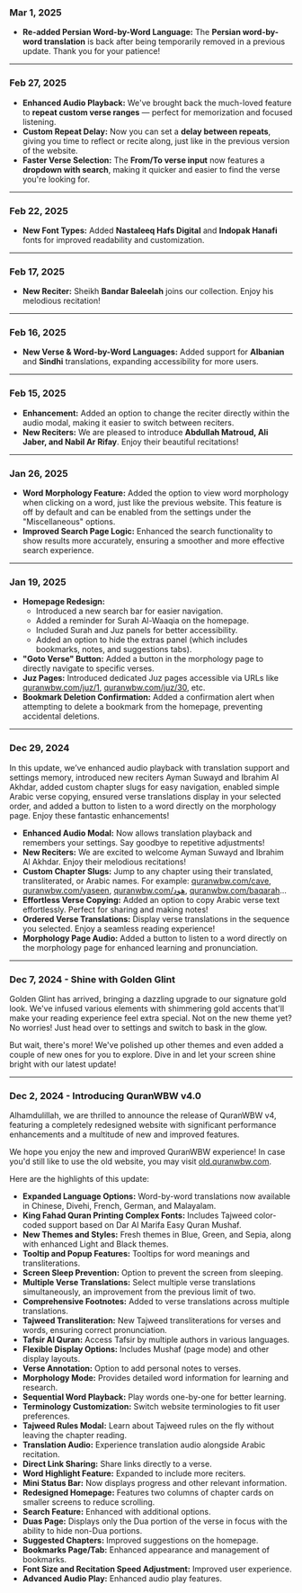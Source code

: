 ### Mar 1, 2025

- **Re-added Persian Word-by-Word Language:** The **Persian word-by-word translation** is back after being temporarily removed in a previous update. Thank you for your patience!

---

### Feb 27, 2025

- **Enhanced Audio Playback:** We've brought back the much-loved feature to **repeat custom verse ranges** — perfect for memorization and focused listening.
- **Custom Repeat Delay:** Now you can set a **delay between repeats**, giving you time to reflect or recite along, just like in the previous version of the website.
- **Faster Verse Selection:** The **From/To verse input** now features a **dropdown with search**, making it quicker and easier to find the verse you're looking for.

---

### Feb 22, 2025

- **New Font Types:** Added **Nastaleeq Hafs Digital** and **Indopak Hanafi** fonts for improved readability and customization.

---

### Feb 17, 2025

- **New Reciter:** Sheikh **Bandar Baleelah** joins our collection. Enjoy his melodious recitation!

---

### Feb 16, 2025

- **New Verse & Word-by-Word Languages:** Added support for **Albanian** and **Sindhi** translations, expanding accessibility for more users.

---

### Feb 15, 2025

- **Enhancement:** Added an option to change the reciter directly within the audio modal, making it easier to switch between reciters.
- **New Reciters:** We are pleased to introduce **Abdullah Matroud, Ali Jaber, and Nabil Ar Rifay**. Enjoy their beautiful recitations!

---

### Jan 26, 2025

- **Word Morphology Feature:** Added the option to view word morphology when clicking on a word, just like the previous website. This feature is off by default and can be enabled from the settings under the "Miscellaneous" options.
- **Improved Search Page Logic:** Enhanced the search functionality to show results more accurately, ensuring a smoother and more effective search experience.

---

### Jan 19, 2025

- **Homepage Redesign:**
  - Introduced a new search bar for easier navigation.
  - Added a reminder for Surah Al-Waaqia on the homepage.
  - Included Surah and Juz panels for better accessibility.
  - Added an option to hide the extras panel (which includes bookmarks, notes, and suggestions tabs).
- **"Goto Verse" Button:** Added a button in the morphology page to directly navigate to specific verses.
- **Juz Pages:** Introduced dedicated Juz pages accessible via URLs like [quranwbw.com/juz/1](https://quranwbw.com/juz/1), [quranwbw.com/juz/30](https://quranwbw.com/juz/30), etc.
- **Bookmark Deletion Confirmation:** Added a confirmation alert when attempting to delete a bookmark from the homepage, preventing accidental deletions.

---

### Dec 29, 2024

In this update, we’ve enhanced audio playback with translation support and settings memory, introduced new reciters Ayman Suwayd and Ibrahim Al Akhdar, added custom chapter slugs for easy navigation, enabled simple Arabic verse copying, ensured verse translations display in your selected order, and added a button to listen to a word directly on the morphology page. Enjoy these fantastic enhancements!

- **Enhanced Audio Modal:** Now allows translation playback and remembers your settings. Say goodbye to repetitive adjustments!
- **New Reciters:** We are excited to welcome Ayman Suwayd and Ibrahim Al Akhdar. Enjoy their melodious recitations!
- **Custom Chapter Slugs:** Jump to any chapter using their translated, transliterated, or Arabic names. For example: [quranwbw.com/cave](https://quranwbw.com/cave), [quranwbw.com/yaseen](https://quranwbw.com/yaseen), [quranwbw.com/هود](https://quranwbw.com/هود), [quranwbw.com/baqarah](https://quranwbw.com/baqarah)...
- **Effortless Verse Copying:** Added an option to copy Arabic verse text effortlessly. Perfect for sharing and making notes!
- **Ordered Verse Translations:** Display verse translations in the sequence you selected. Enjoy a seamless reading experience!
- **Morphology Page Audio:** Added a button to listen to a word directly on the morphology page for enhanced learning and pronunciation.

---

### Dec 7, 2024 - Shine with Golden Glint

Golden Glint has arrived, bringing a dazzling upgrade to our signature gold look. We've infused various elements with shimmering gold accents that'll make your reading experience feel extra special. Not on the new theme yet? No worries! Just head over to settings and switch to bask in the glow.

But wait, there's more! We've polished up other themes and even added a couple of new ones for you to explore. Dive in and let your screen shine bright with our latest update!

---

### Dec 2, 2024 - Introducing QuranWBW v4.0

Alhamdulillah, we are thrilled to announce the release of QuranWBW v4, featuring a completely redesigned website with significant performance enhancements and a multitude of new and improved features.

We hope you enjoy the new and improved QuranWBW experience! In case you'd still like to use the old website, you may visit [old.quranwbw.com](https://old.quranwbw.com).

Here are the highlights of this update:

- **Expanded Language Options:** Word-by-word translations now available in Chinese, Divehi, French, German, and Malayalam.
- **King Fahad Quran Printing Complex Fonts:** Includes Tajweed color-coded support based on Dar Al Marifa Easy Quran Mushaf.
- **New Themes and Styles:** Fresh themes in Blue, Green, and Sepia, along with enhanced Light and Black themes.
- **Tooltip and Popup Features:** Tooltips for word meanings and transliterations.
- **Screen Sleep Prevention:** Option to prevent the screen from sleeping.
- **Multiple Verse Translations:** Select multiple verse translations simultaneously, an improvement from the previous limit of two.
- **Comprehensive Footnotes:** Added to verse translations across multiple translations.
- **Tajweed Transliteration:** New Tajweed transliterations for verses and words, ensuring correct pronunciation.
- **Tafsir Al Quran:** Access Tafsir by multiple authors in various languages.
- **Flexible Display Options:** Includes Mushaf (page mode) and other display layouts.
- **Verse Annotation:** Option to add personal notes to verses.
- **Morphology Mode:** Provides detailed word information for learning and research.
- **Sequential Word Playback:** Play words one-by-one for better learning.
- **Terminology Customization:** Switch website terminologies to fit user preferences.
- **Tajweed Rules Modal:** Learn about Tajweed rules on the fly without leaving the chapter reading.
- **Translation Audio:** Experience translation audio alongside Arabic recitation.
- **Direct Link Sharing:** Share links directly to a verse.
- **Word Highlight Feature:** Expanded to include more reciters.
- **Mini Status Bar:** Now displays progress and other relevant information.
- **Redesigned Homepage:** Features two columns of chapter cards on smaller screens to reduce scrolling.
- **Search Feature:** Enhanced with additional options.
- **Duas Page:** Displays only the Dua portion of the verse in focus with the ability to hide non-Dua portions.
- **Suggested Chapters:** Improved suggestions on the homepage.
- **Bookmarks Page/Tab:** Enhanced appearance and management of bookmarks.
- **Font Size and Recitation Speed Adjustment:** Improved user experience.
- **Advanced Audio Play:** Enhanced audio play features.
